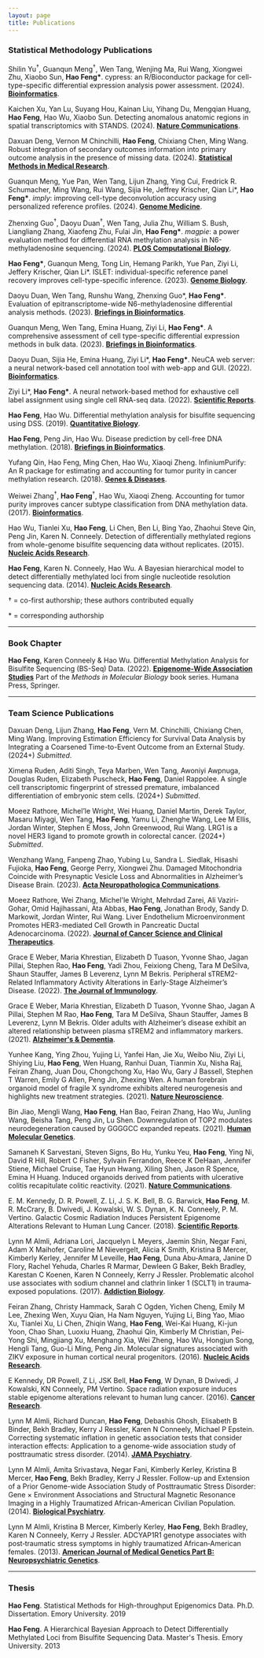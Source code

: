 ```yaml
---
layout: page
title: Publications
---
```

<!-- My [Google Scholar](https://scholar.google.com/citations?user=YGFvJjwAAAAJ&hl=en)<br/>  -->

<!--  ---  -->
### Statistical Methodology Publications
Shilin Yu<sup>&dagger;</sup>, Guanqun Meng<sup>&dagger;</sup>, Wen Tang, Wenjing Ma, Rui Wang, Xiongwei Zhu, Xiaobo Sun, **Hao Feng&#42;**. cypress: an R/Bioconductor package for cell-type-specific differential expression analysis power assessment. (2024). [**Bioinformatics**](https://academic.oup.com/bioinformatics/article/doi/10.1093/bioinformatics/btae511/7735301).

Kaichen Xu, Yan Lu, Suyang Hou, Kainan Liu, Yihang Du, Mengqian Huang, **Hao Feng**, Hao Wu, Xiaobo Sun. Detecting anomalous anatomic regions in spatial transcriptomics with STANDS. (2024). [**Nature Communications**](https://www.nature.com/articles/s41467-024-52445-9).

Daxuan Deng, Vernon M Chinchilli, **Hao Feng**, Chixiang Chen, Ming Wang. Robust integration of secondary outcomes information into primary outcome analysis in the presence of missing data. (2024). [**Statistical Methods in Medical Research**](https://journals.sagepub.com/doi/10.1177/09622802241254195).  

Guanqun Meng, Yue Pan, Wen Tang, Lijun Zhang, Ying Cui, Fredrick R. Schumacher, Ming Wang, Rui Wang, Sijia He, Jeffrey Krischer, Qian Li&#42;, **Hao Feng&#42;**. *imply*: improving cell-type deconvolution accuracy using personalized reference profiles. (2024). [**Genome Medicine**](https://genomemedicine.biomedcentral.com/articles/10.1186/s13073-024-01338-z).

Zhenxing Guo<sup>&dagger;</sup>, Daoyu Duan<sup>&dagger;</sup>, Wen Tang, Julia Zhu, William S. Bush, Liangliang Zhang, Xiaofeng Zhu, Fulai Jin, **Hao Feng&#42;**. *magpie*: a power evaluation method for differential RNA methylation analysis in N6-methyladenosine sequencing. (2024). [**PLOS Computational Biology**](https://journals.plos.org/ploscompbiol/article?id=10.1371/journal.pcbi.1011875).

**Hao Feng&#42;**, Guanqun Meng, Tong Lin, Hemang Parikh, Yue Pan, Ziyi Li, Jeffery Krischer, Qian Li&#42;. ISLET: individual-specific reference panel recovery improves cell-type-specific inference. (2023). [**Genome Biology**](https://genomebiology.biomedcentral.com/articles/10.1186/s13059-023-03014-8).

Daoyu Duan, Wen Tang, Runshu Wang, Zhenxing Guo&#42;, **Hao Feng&#42;**. Evaluation of epitranscriptome-wide N6-methyladenosine differential analysis methods. (2023). [**Briefings in Bioinformatics**](https://academic.oup.com/bib/article/24/3/bbad139/7111718). 

Guanqun Meng, Wen Tang, Emina Huang, Ziyi Li, **Hao Feng&#42;**. A comprehensive assessment of cell type-specific differential expression methods in bulk data. (2023). [**Briefings in Bioinformatics**](https://academic.oup.com/bib/article/24/1/bbac516/6874513).  

Daoyu Duan, Sijia He, Emina Huang, Ziyi Li&#42;, **Hao Feng&#42;**. NeuCA web server: a neural network-based cell annotation tool with web-app and GUI. (2022). [**Bioinformatics**](https://academic.oup.com/bioinformatics/article/38/8/2361/6530279). 

Ziyi Li&#42;, **Hao Feng&#42;**. A neural network-based method for exhaustive cell label assignment using single cell RNA-seq data. (2022). [**Scientific Reports**](https://www.nature.com/articles/s41598-021-04473-4). 

**Hao Feng**, Hao Wu. Differential methylation analysis for bisulfite sequencing using DSS. (2019). [**Quantitative Biology**](https://onlinelibrary.wiley.com/doi/10.1007/s40484-019-0183-8). 

**Hao Feng**, Peng Jin, Hao Wu. Disease prediction by cell-free DNA methylation. (2018). [**Briefings in Bioinformatics**](https://academic.oup.com/bib/article/20/2/585/4973009). 

Yufang Qin, Hao Feng, Ming Chen, Hao Wu, Xiaoqi Zheng. InfiniumPurify: An R package for estimating and accounting for tumor purity in cancer methylation research. (2018). [**Genes &amp; Diseases**](https://doi.org/10.1016/j.gendis.2018.02.003). 

Weiwei Zhang<sup>&dagger;</sup>, **Hao Feng**<sup>&dagger;</sup>, Hao Wu, Xiaoqi Zheng. Accounting for tumor purity improves cancer subtype classification from DNA methylation data. (2017). [**Bioinformatics**](https://academic.oup.com/bioinformatics/article/33/17/2651/3796398). 

Hao Wu, Tianlei Xu, **Hao Feng**, Li Chen, Ben Li, Bing Yao, Zhaohui Steve Qin, Peng Jin, Karen N. Conneely. Detection of differentially methylated regions from whole-genome bisulfite sequencing data without replicates. (2015). [**Nucleic Acids Research**](https://doi.org/10.1093/nar/gkv715). 

**Hao Feng**, Karen N. Conneely, Hao Wu. A Bayesian hierarchical model to detect differentially methylated loci from single nucleotide resolution sequencing data. (2014). [**Nucleic Acids Research**](https://academic.oup.com/nar/article/42/8/e69/1074350). 


&dagger; = co-first authorship; these authors contributed equally   
 
&#42; = corresponding authorship    

---
### Book Chapter 
**Hao Feng**, Karen Conneely & Hao Wu. Differential Methylation Analysis for Bisulfite Sequencing (BS-Seq) Data. (2022). [**Epigenome-Wide Association Studies**](https://doi.org/10.1007/978-1-0716-1994-0_16) Part of the *Methods in Molecular Biology* book series. Humana Press, Springer. 

---
### Team Science Publications
Daxuan Deng, Lijun Zhang, **Hao Feng**, Vern M. Chinchilli, Chixiang Chen, Ming Wang. Improving Estimation Efficiency for Survival Data Analysis by Integrating a Coarsened Time-to-Event Outcome from an External Study. (2024+) *Submitted*.   

Ximena Ruden, Aditi Singh, Teya Marben, Wen Tang, Awoniyi Awpnuga, Douglas Ruden, Elizabeth Puscheck, **Hao Feng**, Daniel Rappolee. A single cell transcriptomic fingerprint of stressed premature, imbalanced differentiation of embryonic stem cells. (2024+) *Submitted*.

Moeez Rathore, Michel’le Wright, Wei Huang, Daniel Martin, Derek Taylor, Masaru Miyagi, Wen Tang, **Hao Feng**, Yamu Li, Zhenghe Wang, Lee M Ellis, Jordan Winter, Stephen E Moss, John Greenwood, Rui Wang. LRG1 is a novel HER3 ligand to promote growth in colorectal cancer. (2024+) *Submitted*.

Wenzhang Wang, Fanpeng Zhao, Yubing Lu, Sandra L. Siedlak, Hisashi Fujioka, **Hao Feng**, George Perry, Xiongwei Zhu. Damaged Mitochondria Coincide with Presynaptic Vesicle Loss and Abnormalities in Alzheimer’s Disease Brain. (2023). [**Acta Neuropathologica Communications**](https://doi.org/10.1186/s40478-023-01552-7).

Moeez Rathore, Wei Zhang, Michel'le Wright, Mehrdad Zarei, Ali Vaziri-Gohar, Omid Hajihassani, Ata Abbas, **Hao Feng**, Jonathan Brody, Sandy D. Markowit, Jordan Winter, Rui Wang. Liver Endothelium Microenvironment Promotes HER3-mediated Cell Growth in Pancreatic Ductal Adenocarcinoma. (2022).  [**Journal of Cancer Science and Clinical Therapeutics**](https://doi.org/10.26502%2Fjcsct.5079182). 

Grace E Weber, Maria Khrestian, Elizabeth D Tuason, Yvonne Shao, Jagan Pillai, Stephen Rao, **Hao Feng**, Yadi Zhou, Feixiong Cheng, Tara M DeSilva, Shaun Stauffer, James B Leverenz, Lynn M Bekris. Peripheral sTREM2-Related Inflammatory Activity Alterations in Early-Stage Alzheimer’s Disease. (2022). [**The Journal of Immunology**](https://doi.org/10.4049/jimmunol.2100771). 

Grace E Weber, Maria Khrestian, Elizabeth D Tuason, Yvonne Shao, Jagan A Pillai, Stephen M Rao, **Hao Feng**, Tara M DeSilva, Shaun Stauffer, James B Leverenz, Lynn M Bekris. Older adults with Alzheimer’s disease exhibit an altered relationship between plasma sTREM2 and inflammatory markers. (2021). [**Alzheimer's & Dementia**](https://alz-journals.onlinelibrary.wiley.com/doi/10.1002/alz.053211). 

Yunhee Kang, Ying Zhou, Yujing Li, Yanfei Han, Jie Xu, Weibo Niu, Ziyi Li, Shiying Liu, **Hao Feng**, Wen Huang, Ranhui Duan, Tianmin Xu, Nisha Raj, Feiran Zhang, Juan Dou, Chongchong Xu, Hao Wu, Gary J Bassell, Stephen T Warren, Emily G Allen, Peng Jin, Zhexing Wen. A human forebrain organoid model of fragile X syndrome exhibits altered neurogenesis and highlights new treatment strategies. (2021). [**Nature Neuroscience**](https://doi.org/10.1038/s41593-021-00913-6). 

Bin Jiao, Mengli Wang, **Hao Feng**, Han Bao, Feiran Zhang, Hao Wu, Junling Wang, Beisha Tang, Peng Jin, Lu Shen. Downregulation of TOP2 modulates neurodegeneration caused by GGGGCC expanded repeats. (2021). [**Human Molecular Genetics**](https://doi.org/10.1093/hmg/ddab079). 

Samaneh K Sarvestani, Steven Signs, Bo Hu, Yunku Yeu, **Hao Feng**, Ying Ni, David R Hill, Robert C Fisher, Sylvain Ferrandon, Reece K DeHaan, Jennifer Stiene, Michael Cruise, Tae Hyun Hwang, Xiling Shen, Jason R Spence, Emina H Huang. Induced organoids derived from patients with ulcerative colitis recapitulate colitic reactivity. (2021). [**Nature Communications**](https://doi.org/10.1038/s41467-020-20351-5). 

E. M. Kennedy, D. R. Powell, Z. Li, J. S. K. Bell, B. G. Barwick, **Hao Feng**, M. R. McCrary, B. Dwivedi, J. Kowalski, W. S. Dynan, K. N. Conneely, P. M. Vertino.  Galactic Cosmic Radiation Induces Persistent Epigenome Alterations Relevant to Human Lung Cancer. (2018). [**Scientific Reports**](https://doi.org/10.1038/s41598-018-24755-8). 

Lynn M Almli, Adriana Lori, Jacquelyn L Meyers, Jaemin Shin, Negar Fani, Adam X Maihofer, Caroline M Nievergelt, Alicia K Smith, Kristina B Mercer, Kimberly Kerley, Jennifer M Leveille, **Hao Feng**, Duna Abu‐Amara, Janine D Flory, Rachel Yehuda, Charles R Marmar, Dewleen G Baker, Bekh Bradley, Karestan C Koenen, Karen N Conneely, Kerry J Ressler. Problematic alcohol use associates with sodium channel and clathrin linker 1 (SCLT1) in trauma‐exposed populations. (2017). [**Addiction Biology**](https://doi.org/10.1111/adb.12569). 

Feiran Zhang, Christy Hammack, Sarah C Ogden, Yichen Cheng, Emily M Lee, Zhexing Wen, Xuyu Qian, Ha Nam Nguyen, Yujing Li, Bing Yao, Miao Xu, Tianlei Xu, Li Chen, Zhiqin Wang, **Hao Feng**, Wei-Kai Huang, Ki-jun Yoon, Chao Shan, Luoxiu Huang, Zhaohui Qin, Kimberly M Christian, Pei-Yong Shi, Mingjiang Xu, Menghang Xia, Wei Zheng, Hao Wu, Hongjun Song, Hengli Tang, Guo-Li Ming, Peng Jin. Molecular signatures associated with ZIKV exposure in human cortical neural progenitors. (2016). [**Nucleic Acids Research**](https://doi.org/10.1093/nar/gkw765). 

E Kennedy, DR Powell, Z Li, JSK Bell, **Hao Feng**, W Dynan, B Dwivedi, J Kowalski, KN Conneely, PM Vertino. Space radiation exposure induces stable epigenome alterations relevant to human lung cancer. (2016). [**Cancer Research**](https://doi.org/10.1158/1538-7445.CHROMEPI15-B08).

Lynn M Almli, Richard Duncan, **Hao Feng**, Debashis Ghosh, Elisabeth B Binder, Bekh Bradley, Kerry J Ressler, Karen N Conneely, Michael P Epstein. Correcting systematic inflation in genetic association tests that consider interaction effects: Application to a genome-wide association study of posttraumatic stress disorder. (2014). [**JAMA Psychiatry**](https://doi.org/10.1001/jamapsychiatry.2014.1339). 

Lynn M Almli, Amita Srivastava, Negar Fani, Kimberly Kerley, Kristina B Mercer, **Hao Feng**, Bekh Bradley, Kerry J Ressler. Follow-up and Extension of a Prior Genome-wide Association Study of Posttraumatic Stress Disorder: Gene × Environment Associations and Structural Magnetic Resonance Imaging in a Highly Traumatized African-American Civilian Population. (2014). [**Biological Psychiatry**](https://doi.org/10.1016/j.biopsych.2014.01.017). 

Lynn M Almli, Kristina B Mercer, Kimberly Kerley, **Hao Feng**, Bekh Bradley, Karen N Conneely, Kerry J Ressler. ADCYAP1R1 genotype associates with post‐traumatic stress symptoms in highly traumatized African‐American females. (2013). [**American Journal of Medical Genetics Part B: Neuropsychiatric Genetics**](https://doi.org/10.1002/ajmg.b.32145). 


---
### Thesis 
**Hao Feng**. Statistical Methods for High-throughput Epigenomics Data. Ph.D. Dissertation. Emory University. 2019

**Hao Feng**. A Hierarchical Bayesian Approach to Detect Differentially Methylated Loci from Bisulfite Sequencing Data. Master's Thesis. Emory University. 2013
